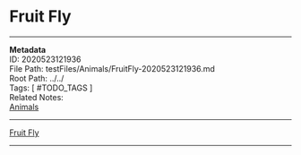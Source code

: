 # Fruit Fly  
---
**Metadata**  
ID: 2020523121936  
File Path: testFiles/Animals/FruitFly-2020523121936.md  
Root Path: ../../  
Tags: [ #TODO_TAGS ]  
Related Notes:  
[Animals](../../testFiles/Animals/Animals-2020523121949.md)  

---
 
[Fruit Fly](../../testFiles/Fruit/Fruit-2020523122027.md)  

---

[Name of a book]: . (ref info about the book)
